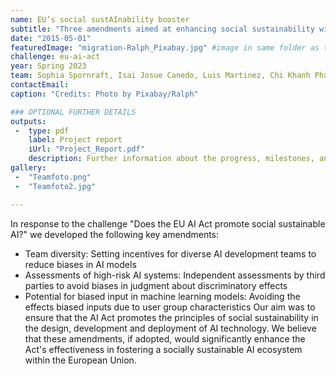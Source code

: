 ```yaml
---
name: EU’s social sustAInability booster
subtitle: "Three amendments aimed at enhancing social sustainability within the AI Act that have been proposed to the European Parliament"
date: "2015-05-01"
featuredImage: "migration-Ralph_Pixabay.jpg" #image in same folder as this file
challenge: eu-ai-act
year: Spring 2023
team: Sophia Spornraft, Isai Josue Canedo, Luis Martinez, Chi Khanh Phan
contactEmail: 
caption: "Credits: Photo by Pixabay/Ralph"

### OPTIONAL FURTHER DETAILS
outputs:
 -  type: pdf
    label: Project report
    iUrl: "Project_Report.pdf"
    description: Further information about the progress, milestones, and roadblocks.
gallery:
 -  "Teamfoto.png"
 -  "Teamfoto2.jpg"

---
```


In response to the challenge "Does the EU AI Act promote social sustainable AI?" we developed
the following key amendments:
- Team diversity: Setting incentives for diverse AI development teams to reduce biases in AI models
- Assessments of high-risk AI systems: Independent assessments by third parties to avoid biases in judgment about discriminatory effects
- Potential for biased input in machine learning models: Avoiding the effects biased inputs due to user group characteristics
Our aim was to ensure that the AI Act promotes the principles of social sustainability in the
design, development and deployment of AI technology. We believe that these amendments, if
adopted, would significantly enhance the Act's effectiveness in fostering a socially sustainable
AI ecosystem within the European Union.
